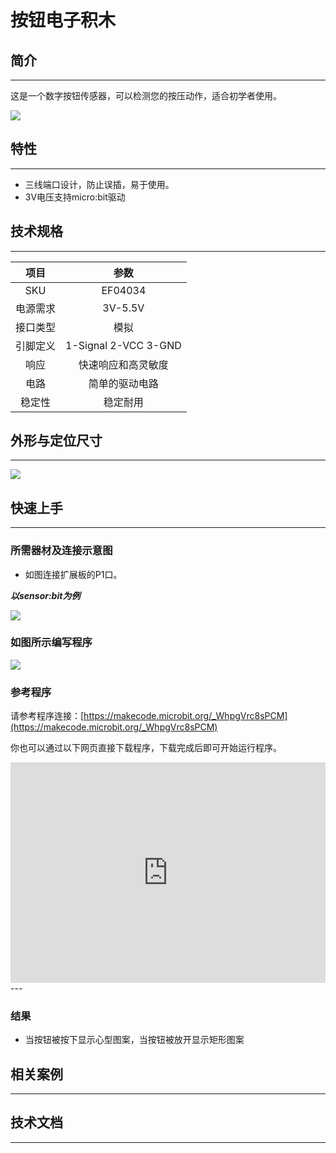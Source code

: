 # 按钮电子积木

## 简介
---
 这是一个数字按钮传感器，可以检测您的按压动作，适合初学者使用。

![](https://raw.githubusercontent.com/elecfreaks/learn-cn/master/microbitOctopus/input/images/04034.jpg)

## 特性
---
- 三线端口设计，防止误插，易于使用。
- 3V电压支持micro:bit驱动

## 技术规格
---

项目 | 参数 
:-: | :-: 
SKU|EF04034
电源需求|3V-5.5V
接口类型|模拟
引脚定义|1-Signal 2-VCC 3-GND
响应|快速响应和高灵敏度
电路|简单的驱动电路
稳定性|稳定耐用

## 外形与定位尺寸
---
![](https://raw.githubusercontent.com/elecfreaks/learn-cn/master/microbitOctopus/input/images/octopus_board.png)

## 快速上手
---

### 所需器材及连接示意图
- 如图连接扩展板的P1口。

***以sensor:bit为例***

![](https://raw.githubusercontent.com/elecfreaks/learn-cn/master/microbitOctopus/input/images/04034-2.png)

### 如图所示编写程序

![](https://raw.githubusercontent.com/elecfreaks/learn-cn/master/microbitOctopus/input/images/04034-3.png)

### 参考程序

请参考程序连接：[https://makecode.microbit.org/_WhpgVrc8sPCM](https://makecode.microbit.org/_WhpgVrc8sPCM)

你也可以通过以下网页直接下载程序，下载完成后即可开始运行程序。

<div style="position:relative;height:0;padding-bottom:70%;overflow:hidden;"><iframe style="position:absolute;top:0;left:0;width:100%;height:100%;" src="https://makecode.microbit.org/#pub:_WhpgVrc8sPCM" frameborder="0" sandbox="allow-popups allow-forms allow-scripts allow-same-origin"></iframe></div>  
---

### 结果
- 当按钮被按下显示心型图案，当按钮被放开显示矩形图案

## 相关案例
---

## 技术文档
---
